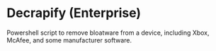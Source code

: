 # Decrapify (Enterprise)
Powershell script to remove bloatware from a device, including Xbox, McAfee, and some manufacturer software.
